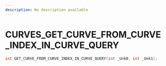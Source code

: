 ```yaml
---
description: No description available 
---
```


# CURVES\_GET_CURVE_FROM_CURVE_INDEX_IN_CURVE_QUERY

```cpp
int GET_CURVE_FROM_CURVE_INDEX_IN_CURVE_QUERY(int _Unk0, int _Unk1);
```